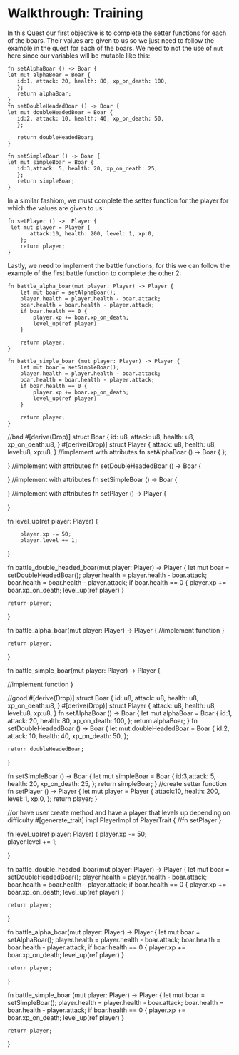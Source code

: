 # Walkthrough: Training

In this Quest our first objective is to complete the setter functions for each of the boars. Their values are given to us so we just need to follow the example in the quest for each of the boars. We need to not the use of `mut` here since our variables will be mutable like this:
 ~~~  
fn setAlphaBoar () -> Boar {
 let mut alphaBoar = Boar {
    id:1, attack: 20, health: 80, xp_on_death: 100,
    };
    return alphaBoar;
}
fn setDoubleHeadedBoar () -> Boar {
 let mut doubleHeadedBoar = Boar {
    id:2, attack: 10, health: 40, xp_on_death: 50,
    };

    return doubleHeadedBoar;
}

fn setSimpleBoar () -> Boar {
 let mut simpleBoar = Boar {
    id:3,attack: 5, health: 20, xp_on_death: 25,
    };
    return simpleBoar;
}
 ~~~  

In a similar fashiom, we must complete the setter function for the player for which the values are given to us:

~~~  
fn setPlayer () ->  Player {
 let mut player = Player {
       attack:10, health: 200, level: 1, xp:0,
    };
    return player; 
}
~~~  



Lastly, we need to implement the battle functions, for this we can follow the example of the first battle function to complete the other 2:
~~~  
fn battle_alpha_boar(mut player: Player) -> Player {
    let mut boar = setAlphaBoar();
    player.health = player.health - boar.attack;
    boar.health = boar.health - player.attack;
    if boar.health == 0 {
        player.xp += boar.xp_on_death;
        level_up(ref player)
    }

    return player;
}
~~~  
~~~  
fn battle_simple_boar (mut player: Player) -> Player {
    let mut boar = setSimpleBoar();
    player.health = player.health - boar.attack;
    boar.health = boar.health - player.attack;
    if boar.health == 0 {
        player.xp += boar.xp_on_death;
        level_up(ref player)
    }

    return player;
}
 ~~~  
//bad
#[derive(Drop)]
struct Boar {
    id: u8,
    attack: u8,
    health: u8,
    xp_on_death:u8,
}
#[derive(Drop)]
struct Player {
    attack: u8,
    health: u8,
    level:u8,
    xp:u8,
}
//implement with attributes
fn setAlphaBoar () -> Boar {
    };

}
//implement with attributes
fn setDoubleHeadedBoar () -> Boar {

}
//implement with attributes
fn setSimpleBoar () -> Boar {

}
//implement with attributes
fn setPlayer () ->  Player {

}

fn level_up(ref player: Player) {

        player.xp -= 50;  
        player.level += 1;

}

fn battle_double_headed_boar(mut player: Player) -> Player {
    let mut boar = setDoubleHeadedBoar();
    player.health = player.health - boar.attack;
    boar.health = boar.health - player.attack;
    if boar.health == 0 {
        player.xp += boar.xp_on_death;
        level_up(ref player)
    }

    return player;
}

fn battle_alpha_boar(mut player: Player) -> Player {
//implement function
    }

    return player;
}

fn battle_simple_boar(mut player: Player) -> Player {

//implement function
}



//good
#[derive(Drop)]
struct Boar {
    id: u8,
    attack: u8,
    health: u8,
    xp_on_death:u8,
}
#[derive(Drop)]
struct Player {
    attack: u8,
    health: u8,
    level:u8,
    xp:u8,
}
fn setAlphaBoar () -> Boar {
 let mut alphaBoar = Boar {
    id:1, attack: 20, health: 80, xp_on_death: 100,
    };
    return alphaBoar;
}
fn setDoubleHeadedBoar () -> Boar {
 let mut doubleHeadedBoar = Boar {
    id:2, attack: 10, health: 40, xp_on_death: 50,
    };

    return doubleHeadedBoar;
}

fn setSimpleBoar () -> Boar {
 let mut simpleBoar = Boar {
    id:3,attack: 5, health: 20, xp_on_death: 25,
    };
    return simpleBoar;
}
//create setter function
fn setPlayer () ->  Player {
 let mut player = Player {
       attack:10, health: 200, level: 1, xp:0,
    };
    return player; 
}

//or have user create method and have a player that levels up depending on difficulty
#[generate_trait]
impl PlayerImpl of PlayerTrait {
//fn setPlayer
}

fn level_up(ref player: Player) {
        player.xp -= 50;  
        player.level += 1;
    
}

fn battle_double_headed_boar(mut player: Player) -> Player {
    let mut boar = setDoubleHeadedBoar();
    player.health = player.health - boar.attack;
    boar.health = boar.health - player.attack;
    if boar.health == 0 {
        player.xp += boar.xp_on_death;
        level_up(ref player)
    }

    return player;
}

fn battle_alpha_boar(mut player: Player) -> Player {
    let mut boar = setAlphaBoar();
    player.health = player.health - boar.attack;
    boar.health = boar.health - player.attack;
    if boar.health == 0 {
        player.xp += boar.xp_on_death;
        level_up(ref player)
    }

    return player;
}

fn battle_simple_boar (mut player: Player) -> Player {
    let mut boar = setSimpleBoar();
    player.health = player.health - boar.attack;
    boar.health = boar.health - player.attack;
    if boar.health == 0 {
        player.xp += boar.xp_on_death;
        level_up(ref player)
    }

    return player;
}


